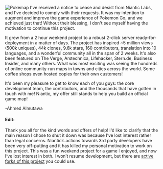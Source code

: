 ![Pokemap](https://i.imgur.com/CqmAekP.jpg)
I've received a notice to cease and desist from Niantic Labs, and I've decided to comply with their requests. It was my intention to augment and improve the game experience of Pokemon Go, and we achieved just that! Without their blessing, I don't see myself having the motivation to continue this project.

It grew from a 2 hour weekend project to a robust 2-click server ready-for-deployment in a matter of days. The project has inspired \~5 million views (500k uniques), 44k clones, 9.6k stars, 160 contributors, translation into 10 languages, and a wonderful community all in the span of 2 weeks. It's also been featured on The Verge, Arstechnica, Lifehacker, Stern.de, Business Insider, and many others. What was most exciting was seeing the hundreds of online community-run maps in towns and cities across the world. Some coffee shops even hosted copies for their own customers!

It's been my pleasure to get to know each of you guys: the core development team, the contributors, and the thousands that have gotten in touch with me! Niantic, my offer still stands to help you build an official game map!

-Ahmed Almutawa

#### Edit:
Thank you all for the kind words and offers of help! I'd like to clarify that the main reason I chose to shut it down was because I’ve lost interest rather than legal concerns. Niantic’s actions towards 3rd party developers have been very off-putting and it has killed my personal motivation to work on this project. This was a fun weekend project for a game I enjoyed, and now I’ve lost interest in both. I won’t resume development, but there are [active forks of this project][1] you could use.

[1]:	https://github.com/PokemonGoMap/PokemonGo-Map

